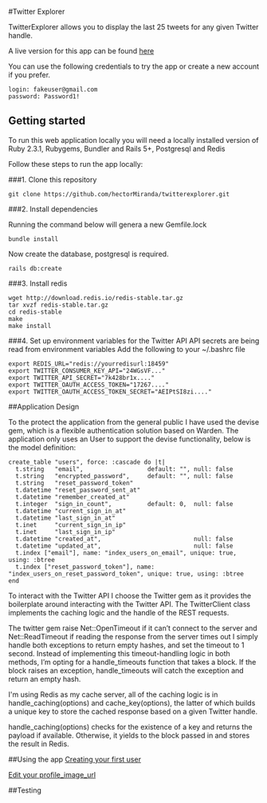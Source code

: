 #Twitter Explorer

TwitterExplorer allows you to display the last 25 tweets for any given Twitter handle.

A live version for this app can be found [here](https://marcetuxexplorer.herokuapp.com/)

You can use the following credentials to try the app or create a new account if you prefer.

```
login: fakeuser@gmail.com
password: Password1!
```

## Getting started

To run this web application locally you will need a locally installed version of Ruby 2.3.1, Rubygems, Bundler and Rails 5+, Postgresql and Redis

Follow these steps to run the app locally:

###1. Clone this repository
```
git clone https://github.com/hectorMiranda/twitterexplorer.git
```

###2. Install dependencies

Running the command below will genera a new Gemfile.lock
```
bundle install
```
Now create the database, postgresql is required.
```
rails db:create
```

###3. Install redis

```
wget http://download.redis.io/redis-stable.tar.gz
tar xvzf redis-stable.tar.gz
cd redis-stable
make
make install
```

###4. Set up environment variables for the Twitter API
API secrets are being read from environment variables
Add the following to your ~/.bashrc file

```
export REDIS_URL="redis://yourredisurl:18459"
export TWITTER_CONSUMER_KEY_API="24WGsVF..."
export TWITTER_API_SECRET="7k428br1x...."
export TWITTER_OAUTH_ACCESS_TOKEN="17267...."
export TWITTER_OAUTH_ACCESS_TOKEN_SECRET="AEIPtSI8zi...."
```

##Application Design

To the protect the application from the general public I have used the devise gem, which is a flexible authentication solution based on Warden. The application only uses an User to support the devise functionality, below is the model definition:

```
create_table "users", force: :cascade do |t|
  t.string   "email",                  default: "", null: false
  t.string   "encrypted_password",     default: "", null: false
  t.string   "reset_password_token"
  t.datetime "reset_password_sent_at"
  t.datetime "remember_created_at"
  t.integer  "sign_in_count",          default: 0,  null: false
  t.datetime "current_sign_in_at"
  t.datetime "last_sign_in_at"
  t.inet     "current_sign_in_ip"
  t.inet     "last_sign_in_ip"
  t.datetime "created_at",                          null: false
  t.datetime "updated_at",                          null: false
  t.index ["email"], name: "index_users_on_email", unique: true, using: :btree
  t.index ["reset_password_token"], name: "index_users_on_reset_password_token", unique: true, using: :btree
end
```

To interact with the Twitter API I choose the Twitter gem as it provides the boilerplate around interacting with the Twitter API. The TwitterClient class implements the caching logic and the handle of the REST requests.

The twitter gem raise Net::OpenTimeout if it can’t connect to the server and Net::ReadTimeout if reading the response from the server times out I simply handle both exceptions to return empty hashes, and set the timeout to 1 second. Instead of implementing this timeout-handling logic in both methods, I’m opting for a handle_timeouts function that takes a block. If the block raises an exception, handle_timeouts will catch the exception and return an empty hash.

I'm using Redis as my cache server, all of the caching logic is in handle_caching(options) and cache_key(options), the latter of which builds a unique key to store the cached response based on a given Twitter handle.

handle_caching(options) checks for the existence of a key and returns the payload if available. Otherwise, it yields to the block passed in and stores the result in Redis.


##Using the app
[Creating your first user](http://localhost:3000/users/sign_up)

[Edit your profile_image_url](http://localhost:3000/users/edit)


##Testing
